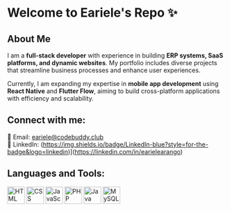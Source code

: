 # Welcome to Eariele's Repo ✨

## About Me

I am a **full-stack developer** with experience in building **ERP systems, SaaS platforms, and dynamic websites**. My portfolio includes diverse projects that streamline business processes and enhance user experiences.

Currently, I am expanding my expertise in **mobile app development** using **React Native** and **Flutter Flow**, aiming to build cross-platform applications with efficiency and scalability.

## Connect with me:
📧 Email: [eariele@codebuddy.club](mailto:eariele@codebuddy.club)  
💼 LinkedIn: (https://img.shields.io/badge/LinkedIn-blue?style=for-the-badge&logo=linkedin)](https://linkedin.com/in/earielearango)

## Languages and Tools:
<p align="left">
    <img src="https://cdn.jsdelivr.net/gh/devicons/devicon/icons/html5/html5-original.svg" alt="HTML" width="40" height="40"/> 
    <img src="https://cdn.jsdelivr.net/gh/devicons/devicon/icons/css3/css3-original.svg" alt="CSS" width="40" height="40"/> 
    <img src="https://cdn.jsdelivr.net/gh/devicons/devicon/icons/javascript/javascript-original.svg" alt="JavaScript" width="40" height="40"/> 
    <img src="https://cdn.jsdelivr.net/gh/devicons/devicon/icons/php/php-original.svg" alt="PHP" width="40" height="40"/>
    <img src="https://cdn.jsdelivr.net/gh/devicons/devicon/icons/java/java-original.svg" alt="Java" width="40" height="40"/> 
    <img src="https://cdn.jsdelivr.net/gh/devicons/devicon/icons/mysql/mysql-original.svg" alt="MySQL" width="40" height="40"/> 
</p>
